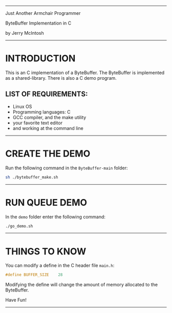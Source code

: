 
---

Just Another Armchair Programmer

ByteBuffer Implementation in C

by Jerry McIntosh

---

# INTRODUCTION
This is an C implementation of a ByteBuffer.  The ByteBuffer is implemented as a shared-library. There is also a C demo program.

## LIST OF REQUIREMENTS:

+ Linux OS
+ Programming languages: C
+ GCC compiler, and the make utility
+ your favorite text editor
+ and working at the command line

---

# CREATE THE DEMO
Run the following command in the `ByteBuffer-main` folder:
```bash
sh ./bytebuffer_make.sh
```

---

# RUN QUEUE DEMO
In the `demo` folder enter the following command:
```bash
./go_demo.sh
```

---

# THINGS TO KNOW
You can modify a define in the C header file `main.h`:
```c
#define BUFFER_SIZE    28
```
Modifying the define will change the amount of memory allocated to the ByteBuffer.

Have Fun!

---
